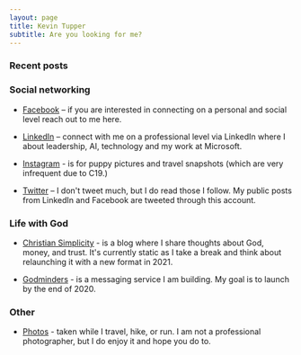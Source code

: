 ```yaml
---
layout: page
title: Kevin Tupper
subtitle: Are you looking for me?
---
```


### Recent posts

### Social networking

* [Facebook](https://www.facebook.com/kevin.tupper) – if you are interested in connecting on a personal and social level reach out to me here.

* [LinkedIn](https://linkedin.com/in/kevin-tupper) – connect with me on a professional level via LinkedIn where I about leadership, AI, technology and my work at Microsoft.

* [Instagram](https://www.instagram.com/kevin_tupper/) - is for puppy pictures and travel snapshots (which are very infrequent due to C19.)

* [Twitter](https://twitter.com/kevintupper) – I don't tweet much, but I do read those I follow.  My public posts from LinkedIn and Facebook are tweeted through this account.

### Life with God

* [Christian Simplicity](https://christiansimplicity.com) - is a blog where I share thoughts about God, money, and trust.  It's currently static as I take a break and think about relaunching it with a new format in 2021.

* [Godminders](https://godminders.org) - is a messaging service I am building.  My goal is to launch by the end of 2020.

### Other 

* [Photos](/photos) - taken while I travel, hike, or run.  I am not a professional photographer, but I do enjoy it and hope you do to.
